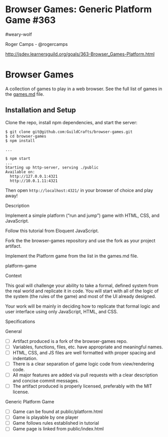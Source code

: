 <h1>Browser Games: Generic Platform Game #363
</h1>
#weary-wolf


Roger Camps - @rogercamps


http://jsdev.learnersguild.org/goals/363-Browser_Games-Platform.html

# Browser Games

A collection of games to play in a web browser. See the full list of games in the [games.md](games.md) file.

## Installation and Setup

Clone the repo, install npm dependencies, and start the server:

```shell-session
$ git clone git@github.com:GuildCrafts/browser-games.git
$ cd browser-games
$ npm install

...

$ npm start
...
Starting up http-server, serving ./public
Available on:
  http://127.0.0.1:4321
  http://10.0.1.11:4321
```

Then open `http://localhost:4321/` in your browser of choice and play away!

Description

Implement a simple platform (“run and jump”) game with HTML, CSS, and JavaScript.

Follow this tutorial from Eloquent JavaScript.

Fork the the browser-games repository and use the fork as your project artifact.

Implement the Platform game from the list in the games.md file.

platform-game

Context

This goal will challenge your ability to take a formal, defined system from the real world and replicate it in code. You will start with all of the logic of the system (the rules of the game) and most of the UI already designed.

Your work will be mainly in deciding how to replicate that formal logic and user interface using only JavaScript, HTML, and CSS.

Specifications

General

 - [ ] Artifact produced is a fork of the browser-games repo.
 - [ ] Variables, functions, files, etc. have appropriate and meaningful names.
 - [ ] HTML, CSS, and JS files are well formatted with proper spacing and indentation.
 - [ ] There is a clear separation of game logic code from view/rendering code.
 - [ ] All major features are added via pull requests with a clear description and concise commit messages.
 - [ ] The artifact produced is properly licensed, preferably with the MIT license.

Generic Platform Game

 - [ ] Game can be found at public/platform.html
 - [ ] Game is playable by one player
 - [ ] Game follows rules established in tutorial
 - [ ] Game page is linked from public/index.html
